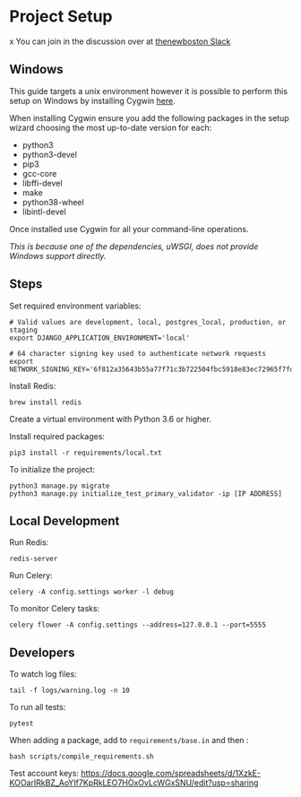 # Project Setup
x
You can join in the discussion over at [thenewboston Slack](https://thenewboston.slack.com/join/shared_invite/zt-fmj4j8af-reXJKdQADo7QIvAp92Ro5w?fbclid=IwAR1AKKWJ_ljPi8SpfEuQW2oCcZ8r_ho9ebanqH0fDvuppQKxSiN-k5VY4jk#/)

## Windows

This guide targets a unix environment however it is possible to perform this setup on Windows by installing Cygwin 
[here](https://cygwin.com/install.html).

When installing Cygwin ensure you add the following packages in the setup wizard choosing the most up-to-date version for each:

* python3
* python3-devel
* pip3
* gcc-core
* libffi-devel
* make
* python38-wheel
* libintl-devel
  
Once installed use Cygwin for all your command-line operations.

*This is because one of the dependencies, uWSGI, does not provide Windows support directly.*

## Steps

Set required environment variables:
```
# Valid values are development, local, postgres_local, production, or staging
export DJANGO_APPLICATION_ENVIRONMENT='local'

# 64 character signing key used to authenticate network requests
export NETWORK_SIGNING_KEY='6f812a35643b55a77f71c3b722504fbc5918e83ec72965f7fd33865ed0be8f81'
```

Install Redis:
```
brew install redis
```

Create a virtual environment with Python 3.6 or higher.

Install required packages:
```
pip3 install -r requirements/local.txt
```

To initialize the project:
```
python3 manage.py migrate
python3 manage.py initialize_test_primary_validator -ip [IP ADDRESS]
```

## Local Development

Run Redis:
```
redis-server
```

Run Celery:
```
celery -A config.settings worker -l debug
```

To monitor Celery tasks:
```
celery flower -A config.settings --address=127.0.0.1 --port=5555
```

## Developers

To watch log files:
```commandline
tail -f logs/warning.log -n 10
```

To run all tests:
```
pytest
```

When adding a package, add to `requirements/base.in` and then :
```
bash scripts/compile_requirements.sh
```

Test account keys: https://docs.google.com/spreadsheets/d/1XzkE-KOOarIRkBZ_AoYIf7KpRkLEO7HOxOvLcWGxSNU/edit?usp=sharing
